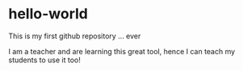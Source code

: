 # hello-world
This is my first github repository ... ever

I am a teacher and are learning this great tool, hence I can teach my students to use it too!
